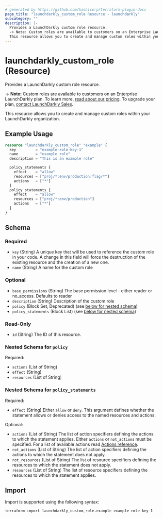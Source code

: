 ```yaml
---
# generated by https://github.com/hashicorp/terraform-plugin-docs
page_title: "launchdarkly_custom_role Resource - launchdarkly"
subcategory: ""
description: |-
  Provides a LaunchDarkly custom role resource.
  -> Note: Custom roles are available to customers on an Enterprise LaunchDarkly plan. To learn more, read about our pricing https://launchdarkly.com/pricing/. To upgrade your plan, contact LaunchDarkly Sales https://launchdarkly.com/contact-sales/.
  This resource allows you to create and manage custom roles within your LaunchDarkly organization.
---
```


# launchdarkly_custom_role (Resource)

Provides a LaunchDarkly custom role resource.

-> **Note:** Custom roles are available to customers on an Enterprise LaunchDarkly plan. To learn more, [read about our pricing](https://launchdarkly.com/pricing/). To upgrade your plan, [contact LaunchDarkly Sales](https://launchdarkly.com/contact-sales/).

This resource allows you to create and manage custom roles within your LaunchDarkly organization.

## Example Usage

```terraform
resource "launchdarkly_custom_role" "example" {
  key         = "example-role-key-1"
  name        = "example role"
  description = "This is an example role"

  policy_statements {
    effect    = "allow"
    resources = ["proj/*:env/production:flag/*"]
    actions   = ["*"]
  }
  policy_statements {
    effect    = "allow"
    resources = ["proj/*:env/production"]
    actions   = ["*"]
  }
}
```

<!-- schema generated by tfplugindocs -->
## Schema

### Required

- `key` (String) A unique key that will be used to reference the custom role in your code. A change in this field will force the destruction of the existing resource and the creation of a new one.
- `name` (String) A name for the custom role

### Optional

- `base_permissions` (String) The base permission level - either reader or no_access. Defaults to reader
- `description` (String) Description of the custom role
- `policy` (Block Set, Deprecated) (see [below for nested schema](#nestedblock--policy))
- `policy_statements` (Block List) (see [below for nested schema](#nestedblock--policy_statements))

### Read-Only

- `id` (String) The ID of this resource.

<a id="nestedblock--policy"></a>
### Nested Schema for `policy`

Required:

- `actions` (List of String)
- `effect` (String)
- `resources` (List of String)


<a id="nestedblock--policy_statements"></a>
### Nested Schema for `policy_statements`

Required:

- `effect` (String) Either `allow` or `deny`. This argument defines whether the statement allows or denies access to the named resources and actions.

Optional:

- `actions` (List of String) The list of action specifiers defining the actions to which the statement applies.
Either `actions` or `not_actions` must be specified. For a list of available actions read [Actions reference](https://docs.launchdarkly.com/home/account-security/custom-roles/actions#actions-reference).
- `not_actions` (List of String) The list of action specifiers defining the actions to which the statement does not apply.
- `not_resources` (List of String) The list of resource specifiers defining the resources to which the statement does not apply.
- `resources` (List of String) The list of resource specifiers defining the resources to which the statement applies.

## Import

Import is supported using the following syntax:

```shell
terraform import launchdarkly_custom_role.example example-role-key-1
```
